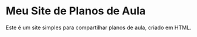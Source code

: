 # Meu Site de Planos de Aula

Este é um site simples para compartilhar planos de aula, criado em HTML.
